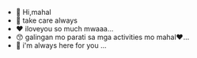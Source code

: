 - 👋 Hi,mahal
- 🤗 take care always 
- ❤ iloveyou so much mwaaa...
- 😙 galingan mo parati sa mga activities mo mahal❤...
- 🤗 i'm always here for you ...


